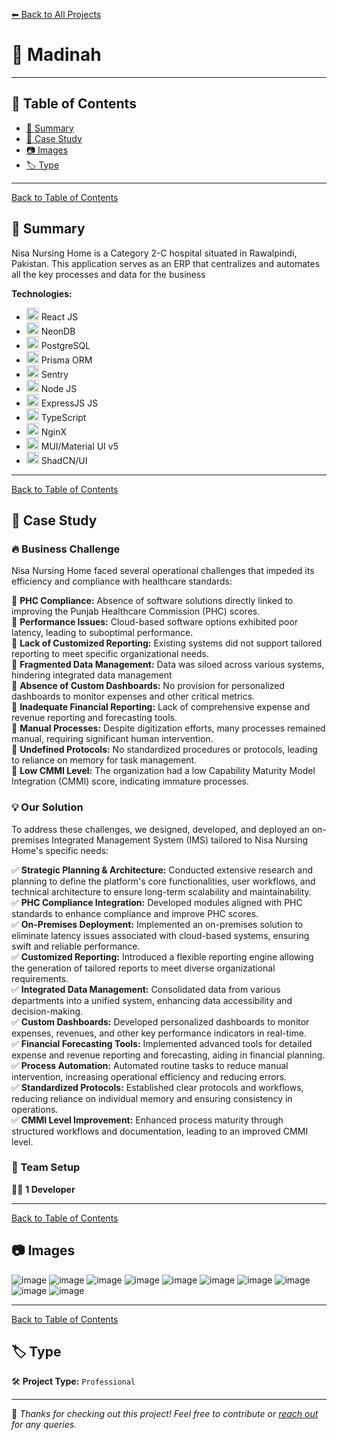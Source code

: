 [⬅ Back to All Projects](../README.md#my-work)

# 📌 Madinah

---

## 📖 Table of Contents  

- [📖 Summary](#-summary)  
- [📑 Case Study](#-case-study)  
- [📷 Images](#-images)  
- [🏷 Type](#-type)  

---
[Back to Table of Contents](#-table-of-contents)
## 📖 Summary  

Nisa Nursing Home is a Category 2-C hospital situated in Rawalpindi, Pakistan. This application serves as an ERP that centralizes and automates all the key processes and data for the business  

**Technologies:** 
- <img src="https://encrypted-tbn0.gstatic.com/images?q=tbn:ANd9GcSlGmKtrnxElpqw3AExKXPWWBulcwjlvDJa1Q&s" width="20px"> React JS
- <img src="https://community.appsmith.com/sites/default/files/2024-03/neondatabase_logo.jpeg" width="20px"> NeonDB
- <img src="https://static-00.iconduck.com/assets.00/postgresql-icon-1987x2048-v2fkmdaw.png" width="20px"> PostgreSQL
- <img src="https://encrypted-tbn0.gstatic.com/images?q=tbn:ANd9GcR_B9514BxgQrviAQi6_f9jlKTgLuwzeQL1ng&s" width="20px"> Prisma ORM
- <img src="https://encrypted-tbn0.gstatic.com/images?q=tbn:ANd9GcRi-C0fQxu_VA7Ip_V3edy6gyNH6EBdVeoxqw&s" width="20px"> Sentry
- <img src="https://w1.pngwing.com/pngs/885/534/png-transparent-green-grass-nodejs-javascript-react-mean-angularjs-logo-symbol-thumbnail.png" width="20px"> Node JS
- <img src="https://encrypted-tbn0.gstatic.com/images?q=tbn:ANd9GcR2_RY4COV565Nju7b4ZI5tsPkJQT1imxdFXg&s" width="20px"> ExpressJS JS
- <img src="https://upload.wikimedia.org/wikipedia/commons/thumb/4/4c/Typescript_logo_2020.svg/768px-Typescript_logo_2020.svg.png" width="20px"> TypeScript
- <img src="https://ahmadalli.gallerycdn.vsassets.io/extensions/ahmadalli/vscode-nginx-conf/0.3.5/1711059993560/Microsoft.VisualStudio.Services.Icons.Default768px-Typescript_logo_2020.svg.png" width="20px"> NginX
- <img src="https://encrypted-tbn0.gstatic.com/images?q=tbn:ANd9GcT5eWKWtRacZBDc33NENsW-OdRQ9BNMgMOalg&s" width="20px"> MUI/Material UI v5
- <img src="https://images.seeklogo.com/logo-png/51/1/shadcn-ui-logo-png_seeklogo-519786.png" width="20px"> ShadCN/UI

---
[Back to Table of Contents](#-table-of-contents)
## 📑 Case Study 

### 🔥 Business Challenge  

Nisa Nursing Home faced several operational challenges that impeded its efficiency and compliance with healthcare standards:  

🎯 **PHC Compliance:** Absence of software solutions directly linked to improving the Punjab Healthcare Commission (PHC) scores.  <br>
🎯 **Performance Issues:** Cloud-based software options exhibited poor latency, leading to suboptimal performance.<br>
🎯 **Lack of Customized Reporting:** Existing systems did not support tailored reporting to meet specific organizational needs.​<br>
🎯 **Fragmented Data Management:** Data was siloed across various systems, hindering integrated data management<br>
🎯 **Absence of Custom Dashboards:** No provision for personalized dashboards to monitor expenses and other critical metrics.<br>
🎯 **Inadequate Financial Reporting:** Lack of comprehensive expense and revenue reporting and forecasting tools.<br>
🎯 **Manual Processes:** Despite digitization efforts, many processes remained manual, requiring significant human intervention.<br>
🎯 **Undefined Protocols:** No standardized procedures or protocols, leading to reliance on memory for task management.​<br>
🎯 **Low CMMI Level:** The organization had a low Capability Maturity Model Integration (CMMI) score, indicating immature processes.<br>

### 💡 Our Solution  

To address these challenges, we designed, developed, and deployed an on-premises Integrated Management System (IMS) tailored to Nisa Nursing Home's specific needs:​  

✅ **Strategic Planning & Architecture:** Conducted extensive research and planning to define the platform's core functionalities, user workflows, and technical architecture to ensure long-term scalability and maintainability.  <br>
✅ **PHC Compliance Integration:** Developed modules aligned with PHC standards to enhance compliance and improve PHC scores.  <br>
✅ **On-Premises Deployment:** Implemented an on-premises solution to eliminate latency issues associated with cloud-based systems, ensuring swift and reliable performance.<br>
✅ **Customized Reporting:** Introduced a flexible reporting engine allowing the generation of tailored reports to meet diverse organizational requirements.  <br>
✅ **Integrated Data Management:** Consolidated data from various departments into a unified system, enhancing data accessibility and decision-making.  <br>
✅ **Custom Dashboards:** Developed personalized dashboards to monitor expenses, revenues, and other key performance indicators in real-time.  <br>
✅ **Financial Forecasting Tools:** Implemented advanced tools for detailed expense and revenue reporting and forecasting, aiding in financial planning.  <br>
✅ **Process Automation:** Automated routine tasks to reduce manual intervention, increasing operational efficiency and reducing errors.  <br>
✅ **Standardized Protocols:** Established clear protocols and workflows, reducing reliance on individual memory and ensuring consistency in operations.  <br>
✅ **CMMI Level Improvement:** Enhanced process maturity through structured workflows and documentation, leading to an improved CMMI level.  <br>

### 👥 Team Setup  

👨‍💻 **1 Developer**

---
[Back to Table of Contents](#-table-of-contents)
## 📷 Images  
![image](https://github.com/user-attachments/assets/009c38eb-5492-47cf-9fde-33bf84fb06cf)
![image](https://github.com/user-attachments/assets/1110f700-50af-43d0-a0e3-81b60a085b6c)
![image](https://github.com/user-attachments/assets/e28c50f3-ff95-423b-a6ae-e7cd8a43c0d9)
![image](https://github.com/user-attachments/assets/c130ac1a-0c99-4992-9420-1bb77523b08e)
![image](https://github.com/user-attachments/assets/8d258fdf-c5d7-45e4-8c6b-5113080fcf08)
![image](https://github.com/user-attachments/assets/5a6e736a-679a-4eca-902e-49103068bc4d)
![image](https://github.com/user-attachments/assets/76e025e2-b76a-481c-8c00-3d611bb8d8f1)
![image](https://github.com/user-attachments/assets/92b54991-10fb-4a05-b910-4c13bf4bf58a)
![image](https://github.com/user-attachments/assets/280b02d3-4b8a-4f7a-a209-fe7a63355963)
![image](https://github.com/user-attachments/assets/5656ee84-a6b9-405f-9250-b1e62233fe3a)


---

[Back to Table of Contents](#-table-of-contents)
## 🏷 Type  

🛠 **Project Type:** `Professional` 

---

🚀 *Thanks for checking out this project! Feel free to contribute or [reach out](mailto:bhatti.asad99@gmail.com) for any queries.*  
```
